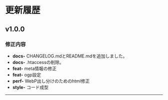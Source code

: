 # 更新履歴

## v1.0.0

### 修正内容
-   **docs-** CHANGELOG.mdとREADME.mdを追加しました。
-   **docs-** .htaccessの削除。
-   **feat-** meta情報の修正
-   **feat-** ogp設定
-   **perf-** WebP出し分けのためのhtml修正
-   **style-** コード成型


---
